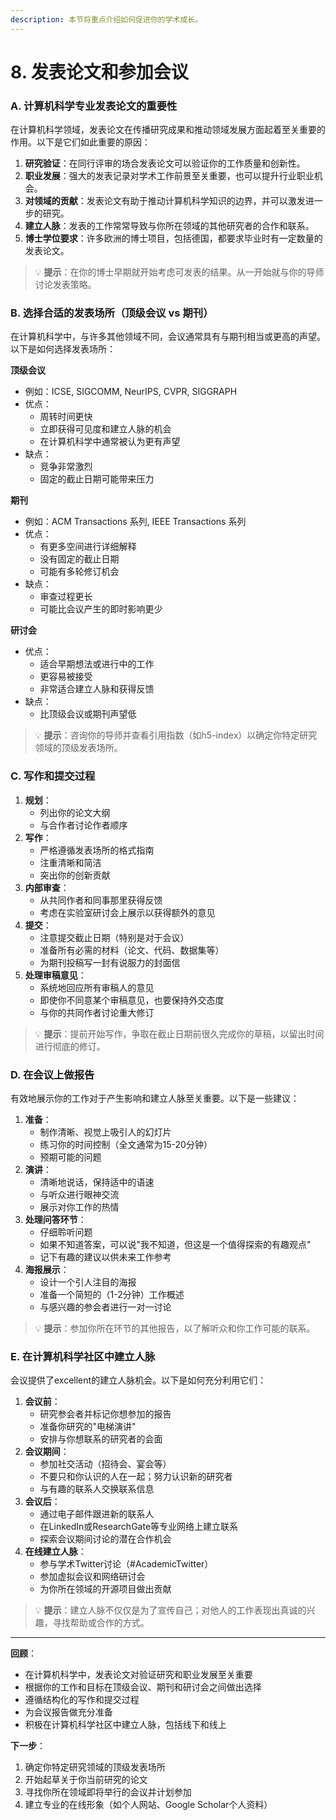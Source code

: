 ```yaml
---
description: 本节将重点介绍如何促进你的学术成长。
---
```


# 8. 发表论文和参加会议

### A. 计算机科学专业发表论文的重要性

在计算机科学领域，发表论文在传播研究成果和推动领域发展方面起着至关重要的作用。以下是它们如此重要的原因：

1. **研究验证**：在同行评审的场合发表论文可以验证你的工作质量和创新性。
2. **职业发展**：强大的发表记录对学术工作前景至关重要，也可以提升行业职业机会。
3. **对领域的贡献**：发表论文有助于推动计算机科学知识的边界，并可以激发进一步的研究。
4. **建立人脉**：发表的工作常常导致与你所在领域的其他研究者的合作和联系。
5. **博士学位要求**：许多欧洲的博士项目，包括德国，都要求毕业时有一定数量的发表论文。

> 💡 **提示**：在你的博士早期就开始考虑可发表的结果。从一开始就与你的导师讨论发表策略。

### B. 选择合适的发表场所（顶级会议 vs 期刊）

在计算机科学中，与许多其他领域不同，会议通常具有与期刊相当或更高的声望。以下是如何选择发表场所：

**顶级会议**

* 例如：ICSE, SIGCOMM, NeurIPS, CVPR, SIGGRAPH
* 优点：
  * 周转时间更快
  * 立即获得可见度和建立人脉的机会
  * 在计算机科学中通常被认为更有声望
* 缺点：
  * 竞争非常激烈
  * 固定的截止日期可能带来压力

**期刊**

* 例如：ACM Transactions 系列, IEEE Transactions 系列
* 优点：
  * 有更多空间进行详细解释
  * 没有固定的截止日期
  * 可能有多轮修订机会
* 缺点：
  * 审查过程更长
  * 可能比会议产生的即时影响更少

**研讨会**

* 优点：
  * 适合早期想法或进行中的工作
  * 更容易被接受
  * 非常适合建立人脉和获得反馈
* 缺点：
  * 比顶级会议或期刊声望低

> 💡 **提示**：咨询你的导师并查看引用指数（如h5-index）以确定你特定研究领域的顶级发表场所。

### C. 写作和提交过程

1. **规划**：
   * 列出你的论文大纲
   * 与合作者讨论作者顺序
2. **写作**：
   * 严格遵循发表场所的格式指南
   * 注重清晰和简洁
   * 突出你的创新贡献
3. **内部审查**：
   * 从共同作者和同事那里获得反馈
   * 考虑在实验室研讨会上展示以获得额外的意见
4. **提交**：
   * 注意提交截止日期（特别是对于会议）
   * 准备所有必需的材料（论文、代码、数据集等）
   * 为期刊投稿写一封有说服力的封面信
5. **处理审稿意见**：
   * 系统地回应所有审稿人的意见
   * 即使你不同意某个审稿意见，也要保持外交态度
   * 与你的共同作者讨论重大修订

> 💡 **提示**：提前开始写作，争取在截止日期前很久完成你的草稿，以留出时间进行彻底的修订。

### D. 在会议上做报告

有效地展示你的工作对于产生影响和建立人脉至关重要。以下是一些建议：

1. **准备**：
   * 制作清晰、视觉上吸引人的幻灯片
   * 练习你的时间控制（全文通常为15-20分钟）
   * 预期可能的问题
2. **演讲**：
   * 清晰地说话，保持适中的语速
   * 与听众进行眼神交流
   * 展示对你工作的热情
3. **处理问答环节**：
   * 仔细聆听问题
   * 如果不知道答案，可以说"我不知道，但这是一个值得探索的有趣观点"
   * 记下有趣的建议以供未来工作参考
4. **海报展示**：
   * 设计一个引人注目的海报
   * 准备一个简短的（1-2分钟）工作概述
   * 与感兴趣的参会者进行一对一讨论

> 💡 **提示**：参加你所在环节的其他报告，以了解听众和你工作可能的联系。

### E. 在计算机科学社区中建立人脉

会议提供了excellent的建立人脉机会。以下是如何充分利用它们：

1. **会议前**：
   * 研究参会者并标记你想参加的报告
   * 准备你研究的"电梯演讲"
   * 安排与你想联系的研究者的会面
2. **会议期间**：
   * 参加社交活动（招待会、宴会等）
   * 不要只和你认识的人在一起；努力认识新的研究者
   * 与有趣的联系人交换联系信息
3. **会议后**：
   * 通过电子邮件跟进新的联系人
   * 在LinkedIn或ResearchGate等专业网络上建立联系
   * 探索会议期间讨论的潜在合作机会
4. **在线建立人脉**：
   * 参与学术Twitter讨论（#AcademicTwitter）
   * 参加虚拟会议和网络研讨会
   * 为你所在领域的开源项目做出贡献

> 💡 **提示**：建立人脉不仅仅是为了宣传自己；对他人的工作表现出真诚的兴趣，寻找帮助或合作的方式。

***

**回顾**：

* 在计算机科学中，发表论文对验证研究和职业发展至关重要
* 根据你的工作和目标在顶级会议、期刊和研讨会之间做出选择
* 遵循结构化的写作和提交过程
* 为会议报告做充分准备
* 积极在计算机科学社区中建立人脉，包括线下和线上

**下一步**：

1. 确定你特定研究领域的顶级发表场所
2. 开始起草关于你当前研究的论文
3. 寻找你所在领域即将举行的会议并计划参加
4. 建立专业的在线形象（如个人网站、Google Scholar个人资料）
